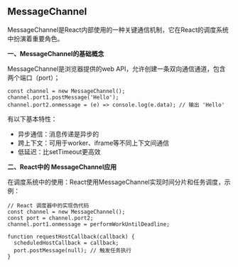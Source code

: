 ## MessageChannel

MessageChannel是React内部使用的一种关键通信机制，它在React的调度系统中扮演着重要角色。

**一、MessageChannel的基础概念**

MessageChannel是浏览器提供的web API，允许创建一条双向通信通道，包含两个端口（port）；
```
const channel = new MessageChannel();
channel.port1.postMessage('Hello');
channel.port2.onmessage = (e) => console.log(e.data); // 输出 'Hello'
```
有以下基本特性：
- 异步通信：消息传递是异步的
- 跨上下文：可用于worker、iframe等不同上下文间通信
- 低延迟：比setTimeout更高效

**二、React中的 MessageChannel应用**

在调度系统中的使用：React使用MessageChannel实现时间分片和任务调度，示例：
```
// React 调度器中的实现伪代码
const channel = new MessageChannel();
const port = channel.port2;
channel.port1.onmessage = performWorkUntilDeadline;

function requestHostCallback(callback) {
  scheduledHostCallback = callback;
  port.postMessage(null); // 触发任务执行
}
```
